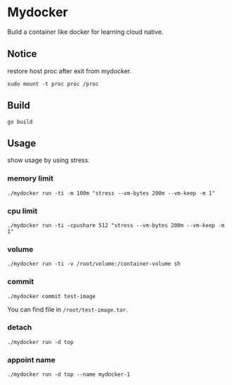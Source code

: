 # Mydocker
Build a container like docker for learning cloud native.

## Notice
restore host proc after exit from mydocker.
```
sudo mount -t proc proc /proc
```

## Build
```
go build
```

## Usage
show usage by using stress.
### memory limit
```
./mydocker run -ti -m 100m "stress --vm-bytes 200m --vm-keep -m 1"
```

### cpu limit
```
./mydocker run -ti -cpushare 512 "stress --vm-bytes 200m --vm-keep -m 1"
```

### volume
```
./mydocker run -ti -v /root/volume:/container-volume sh
```

### commit
```
./mydocker commit test-image
```
You can find file in `/root/test-image.tar`.

### detach
```
./mydocker run -d top
```

### appoint name
```
./mydocker run -d top --name mydocker-1
```